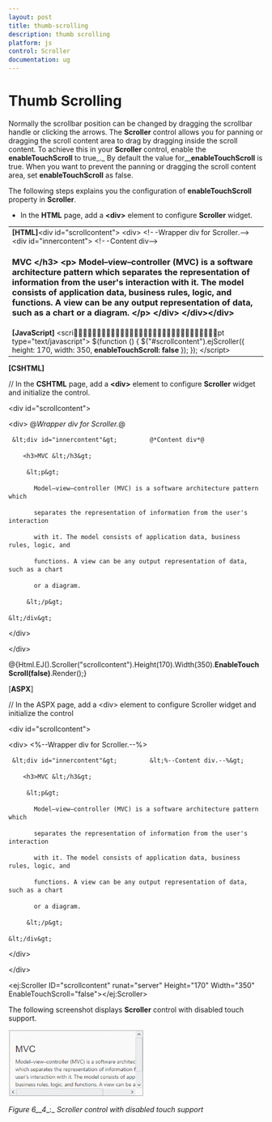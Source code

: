 ```yaml
---
layout: post
title: thumb-scrolling
description: thumb scrolling
platform: js
control: Scroller
documentation: ug
---
```


# Thumb Scrolling

Normally the scrollbar position can be changed by dragging the scrollbar handle or clicking the arrows. The **Scroller** control allows you for panning or dragging the scroll content area to drag by dragging inside the scroll content. To achieve this in your **Scroller** control, enable the **enableTouchScroll** to true_._ By default the value for__**enableTouchScroll** is true. When you want to prevent the panning or dragging the scroll content area, set **enableTouchScroll** as false.

The following steps explains you the configuration of **enableTouchScroll** property in **Scroller**. 

* In the **HTML** page, add a **&lt;div&gt;** element to configure **Scroller** widget.



<table>
<tr>
<td>
<b>[HTML]</b>&lt;div id="scrollcontent"&gt;  &lt;div&gt;                              &lt;!--Wrapper div for Scroller.--&gt;     &lt;div id="innercontent"&gt;         &lt;!--Content div--&gt;        <h3>MVC &lt;/h3&gt;         &lt;p&gt;           Model–view–controller (MVC) is a software architecture pattern which separates the representation of information from the user's interaction with it. The model consists of application data, business rules, logic, and functions. A view can be any output representation of data, such as a chart           or a diagram.         &lt;/p&gt;    &lt;/div&gt;  &lt;/div&gt;&lt;/div&gt;</td></tr>
<tr>
<td>
<b>[JavaScript]</b> &lt;script type="text/javascript"&gt;    $(function () {        $("#scrollcontent").ejScroller({                height: 170,                width: 350,<b>               enableTouchScroll: false</b>        });    });    &lt;/script&gt;</td></tr>
</table>


**[CSHTML]**

// In the **CSHTML** page, add a **&lt;div&gt;** element to configure **Scroller** widget and initialize the control.



&lt;div id="scrollcontent"&gt;

  &lt;div&gt;                              @*Wrapper div for Scroller.*@

     &lt;div id="innercontent"&gt;         @*Content div*@

        <h3>MVC &lt;/h3&gt;

         &lt;p&gt;

           Model–view–controller (MVC) is a software architecture pattern which   

           separates the representation of information from the user's interaction

           with it. The model consists of application data, business rules, logic, and

           functions. A view can be any output representation of data, such as a chart

           or a diagram.

         &lt;/p&gt;

    &lt;/div&gt;

  &lt;/div&gt;

&lt;/div&gt;



@{Html.EJ().Scroller("scrollcontent").Height(170).Width(350).**EnableTouchScroll(false)**.Render();}





[**ASPX**]

// In the ASPX page, add a &lt;div&gt; element to configure Scroller widget and initialize the control



&lt;div id="scrollcontent"&gt;

  &lt;div&gt;                              &lt;%--Wrapper div for Scroller.--%&gt;

     &lt;div id="innercontent"&gt;         &lt;%--Content div.--%&gt;

        <h3>MVC &lt;/h3&gt;

         &lt;p&gt;

           Model–view–controller (MVC) is a software architecture pattern which   

           separates the representation of information from the user's interaction

           with it. The model consists of application data, business rules, logic, and

           functions. A view can be any output representation of data, such as a chart

           or a diagram.

         &lt;/p&gt;

    &lt;/div&gt;

  &lt;/div&gt;

&lt;/div&gt;



&lt;ej:Scroller ID="scrollcontent" runat="server" Height="170" Width="350" EnableTouchScroll="false"&gt;&lt;/ej:Scroller&gt;





The following screenshot displays **Scroller** control with disabled touch support.

![](thumb-scrolling_images\thumb-scrolling_img1.png)

_Figure_ _6__4__:_ _Scroller_ _control with disabled touch support_

